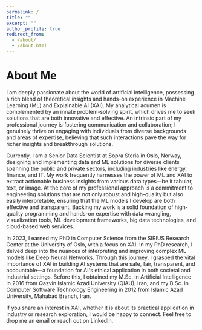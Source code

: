 ```yaml
---
permalink: /
title: ""
excerpt: ""
author_profile: true
redirect_from: 
  - /about/
  - /about.html
---
```

About Me
=====
I am deeply passionate about the world of artificial intelligence, possessing a rich blend of theoretical insights and hands-on experience in Machine Learning (ML) and Explainable AI (XAI). My analytical acumen is complemented by an innate problem-solving spirit, which drives me to seek solutions that are both innovative and effective. An intrinsic part of my professional journey is fostering communication and collaboration; I genuinely thrive on engaging with individuals from diverse backgrounds and areas of expertise, believing that such interactions pave the way for richer insights and breakthrough solutions. 

Currently, I am a Senior Data Scientist at Sopra Steria in Oslo, Norway, designing and implementing data and ML solutions for diverse clients spanning the public and private sectors, including industries like energy, finance, and IT. My work frequently harnesses the power of ML and XAI to extract actionable business insights from various data types—be it tabular, text, or image. At the core of my professional approach is a commitment to engineering solutions that are not only robust and high-quality but also easily interpretable, ensuring that the ML models I develop are both effective and transparent. Backing my work is a solid foundation of high-quality programming and hands-on expertise with data wrangling, visualization tools, ML development frameworks, big data technologies, and cloud-based web services.

In 2023, I earned my PhD in Computer Science from the SIRIUS Research Center at the University of Oslo, with a focus on XAI. In my PhD research, I delved deep into the nuances of interpreting and improving complex ML models like Deep Neural Networks. Through this journey, I grasped the vital importance of XAI in building AI systems that are safe, fair, transparent, and accountable—a foundation for AI's ethical application in both societal and industrial settings. Before this, I obtained my M.Sc. in Artificial Intelligence in 2016 from Qazvin Islamic Azad University (QIAU), Iran, and my B.Sc. in Computer Software Technology Engineering in 2012 from Islamic Azad University, Mahabad Branch, Iran.

If you share an interest in XAI, whether it is about its practical application in industry or research exploration, I would be happy to connect. Feel free to drop me an email or reach out on LinkedIn. 

